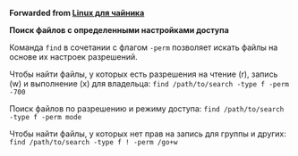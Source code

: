 **Forwarded from [Linux для чайника](https://t.me/os_linux_ru/1026)**

**Поиск файлов с определенными настройками доступа**

Команда `find` в сочетании с флагом `-perm` позволяет искать файлы на основе их настроек разрешений.

Чтобы найти файлы, у которых есть разрешения на чтение (r), запись (w) и выполнение (x) для владельца:
`find /path/to/search -type f -perm -700`

Поиск файлов по разрешению и режиму доступа:
`find /path/to/search -type f -perm mode`

Чтобы найти файлы, у которых нет прав на запись для группы и других:
`find /path/to/search -type f ! -perm /go+w`